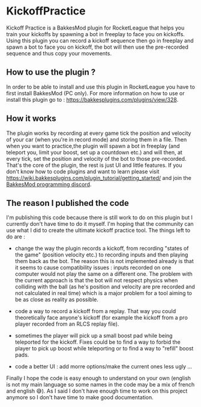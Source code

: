 # KickoffPractice
Kickoff Practice is a BakkesMod plugin for RocketLeague that helps you train your kickoffs by spawning a bot in freeplay to face you on kickoffs.
Using this plugin you can record a kickoff sequence then go in freeplay and spawn a bot to face you on kickoff, the bot will then use the pre-recorded sequence and thus copy your movements.

## How to use the plugin ?
In order to be able to install and use this plugin in RocketLeague you have to first install BakkesMod (PC only).
For more information on how to use or install this plugin go to : https://bakkesplugins.com/plugins/view/328.

## How it works
The plugin works by recording at every game tick the position and velocity of your car (when you're in record mode) and storing them in a file.
Then when you want to practice,the plugin will spawn a bot in freeplay (and teleport you, limit your boost, set up a countdown etc.) and will then, at every tick, set the position and velocity of the bot to those pre-recorded.
That's the core of the plugin, the rest is just UI and little features.
If you don't know how to code plugins and want to learn please visit https://wiki.bakkesplugins.com/plugin_tutorial/getting_started/ and join the [BakkesMod programming discord](https://discord.gg/s97RgrgkxE).

## The reason I published the code
I'm publishing this code because there is still work to do on this plugin but I currently don't have time to do it myself. 
I'm hoping that the community can use what I did to create the ultimate kickoff practice tool.
The things left to do are :
  - change the way the plugin records a kickoff, from recording "states of the game" (position velocity etc.) to recording inputs and then playing them back as the bot.
  The reason this is not implemented already is that it seems to cause compatibility issues : inputs recorded on one computer would not play the same on a different one.
  The problem with the current approach is that the bot will not respect physics when colliding with the ball (as he's position and velocity are pre recorded and not calculated in real time) which is a major problem for a tool aiming to be as close as reality as possible.
  
  - code a way to record a kickoff from a replay. That way you could theoretically face anyone's kickoff (for example the kickoff from a pro player recorded from an RLCS replay file).
  
  - sometimes the player will pick up a small boost pad while being teleported for the kickoff. Fixes could be to find a way to forbid the player to pick up boost while teleporting or to find a way to "refill" boost pads.
  - code a better UI : add morre options/make the current ones less ugly ...

Finally I hope the code is easy enough to understand on your own (english is not my main language so some names in the code may be a mix of french and english 😅). 
As I said I don't have enough time to work on this project anymore so I don't have time to make good documentation. 
